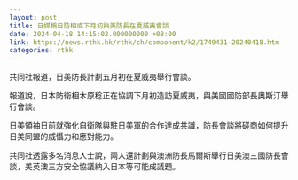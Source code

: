 ```yaml
---
layout: post
title: 日媒稱日防相或下月初與美防長在夏威夷會談
date: 2024-04-18 14:15:02.000000000 +08:00
link: https://news.rthk.hk/rthk/ch/component/k2/1749431-20240418.htm
categories: rthk
---
```


共同社報道，日美防長計劃五月初在夏威夷舉行會談。

報道說，日本防衛相木原稔正在協調下月初造訪夏威夷，與美國國防部長奧斯汀舉行會談。

日美領袖日前就強化自衛隊與駐日美軍的合作達成共識，防長會談將磋商如何提升日美同盟的威懾力和應對能力。

共同社透露多名消息人士說，兩人還計劃與澳洲防長馬爾斯舉行日美澳三國防長會談，美英澳三方安全協議納入日本等可能成議題。
